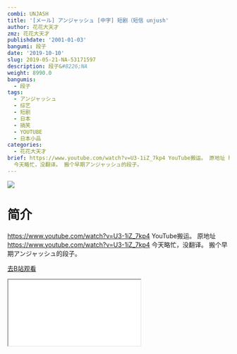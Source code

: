 ```yaml
---
combi: UNJASH
title: '[メール] アンジャッシュ [中字] 短剧（短信 unjush'
author: 花花大天才
zmz: 花花大天才
publishdate: '2001-01-03'
bangumi: 段子
date: '2019-10-10'
slug: 2019-05-21-NA-53171597
description: 段子&#8226;NA
weight: 8990.0
bangumis:
  - 段子
tags:
  - アンジャッシュ
  - 综艺
  - 短剧
  - 日本
  - 搞笑
  - YOUTUBE
  - 日本小品
categories:
  - 花花大天才
brief: https://www.youtube.com/watch?v=U3-1iZ_7kp4 YouTube搬运。 原地址 https://www.youtube.com/watch?v=U3-1iZ_7kp4
  今天略忙，没翻译。 搬个早期アンジャッシュ的段子。
---
```

![](https://raw.githubusercontent.com/tcgriffith/owaraisite/master/static/tmpimg/9fa959cf674aa73925fbdb51b83afd4ac3456dfd.jpg.480.jpg)
# 简介  
https://www.youtube.com/watch?v=U3-1iZ_7kp4
YouTube搬运。
原地址 https://www.youtube.com/watch?v=U3-1iZ_7kp4
今天略忙，没翻译。 搬个早期アンジャッシュ的段子。  

[去B站观看](https://www.bilibili.com/video/av53171597/)
<div class ="resp-container"><iframe class="testiframe" src="//player.bilibili.com/player.html?aid=53171597"", scrolling="no", allowfullscreen="true" > </iframe></div> 
